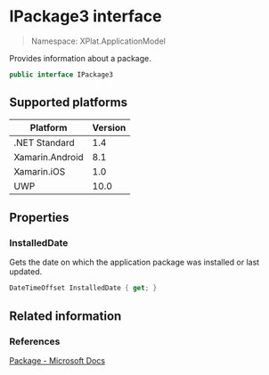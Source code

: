 # IPackage3 interface

> Namespace: XPlat.ApplicationModel

Provides information about a package.

```csharp
public interface IPackage3
```

## Supported platforms

| Platform | Version |
| --- | --- |
| .NET Standard | 1.4 |
| Xamarin.Android | 8.1 |
| Xamarin.iOS  | 1.0 |
| UWP | 10.0 | 

## Properties

### InstalledDate

Gets the date on which the application package was installed or last updated.

```csharp
DateTimeOffset InstalledDate { get; }
```

## Related information

### References

[Package - Microsoft Docs](https://docs.microsoft.com/en-us/uwp/api/windows.applicationmodel.package)